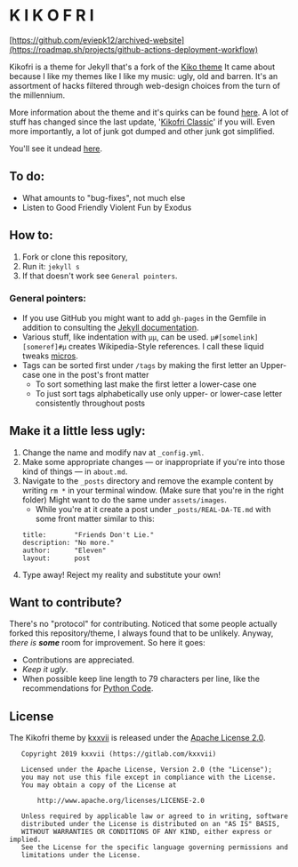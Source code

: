 # K I K O F R I

[https://github.com/eviepk12/archived-website](https://roadmap.sh/projects/github-actions-deployment-workflow)

Kikofri is a theme for Jekyll that's a fork of the [Kiko theme][1] It came
about because I like my themes like I like my music: ugly, old and barren. It's
an assortment of hacks filtered through web-design choices from the turn of the
millennium.

More information about the theme and it's quirks can be found [here][2.1]. A
lot of stuff has changed since the last update, '[Kikofri Classic][2.3]' if you
will. Even more importantly, a lot of junk got dumped and other junk got
simplified.

You'll see it undead [here][2.2].

[1]: https://github.com/gfjaru/Kiko

## To do:

* What amounts to "bug-fixes", not much else
* Listen to Good Friendly Violent Fun by Exodus

## How to:

1. Fork or clone this repository,
2. Run it: `jekyll s`
3. If that doesn't work see `General pointers`.

### General pointers:

* If you use GitHub you might want to add `gh-pages` in the Gemfile in addition
  to consulting the [Jekyll documentation](https://jekyllrb.com/docs/home/).
* Various stuff, like indentation with `µµ`, can be used.
  `µ#[somelink][someref]#µ` creates Wikipedia-Style references. I call these
  liquid tweaks [micros][3].
* Tags can be sorted first under `/tags` by making the first letter an
  Upper-case one in the post's front matter
    - To sort something last make the first letter a lower-case one 
    - To just sort tags alphabetically use only upper- or lower-case letter
      consistently throughout posts

## Make it a little less ugly:

1. Change the name and modify nav at `_config.yml`.
2. Make some appropriate changes — or inappropriate if you're into those kind
of things — in `about.md`.
3. Navigate to the `_posts` directory and remove the example content by writing
   `rm *` in your terminal window. (Make sure that you're in the right folder)
   Might want to do the same under `assets/images`.
   - While you're at it create a post under `_posts/REAL-DA-TE.md` with some
     front matter similar to this:
   ```
   title:       "Friends Don't Lie."
   description: "No more."
   author:      "Eleven"
   layout:      post
   ```
4. Type away! Reject my reality and substitute your own!

## Want to contribute?

There's no "protocol" for contributing. Noticed that some people actually
forked this repository/theme, I always found that to be unlikely. Anyway,
_there is **some**_ room for improvement. So here it goes:

* Contributions are appreciated. 
* _Keep it ugly_.
* When possible keep line length to 79 characters per line, like the
  recommendations for [Python Code][4].

[2.1]: https://kxxvii.github.io/Kikofri/ofri
[2.2]: https://kxxvii.github.io/Kikofri
[2.3]: https://github.com/kxxvii/Kikofri/releases/tag/classic
[3]: https://kxxvii.github.io/Kikofri/ofri#micros
[4]: http://pep8.org/#maximum-line-length

## License

The Kikofri theme by [kxxvii](https://github.com/kxxvii) is released under the
[Apache License 2.0](http://www.apache.org/licenses/LICENSE-2.0). 


```
   Copyright 2019 kxxvii (https://gitlab.com/kxxvii)

   Licensed under the Apache License, Version 2.0 (the "License");
   you may not use this file except in compliance with the License.
   You may obtain a copy of the License at

       http://www.apache.org/licenses/LICENSE-2.0

   Unless required by applicable law or agreed to in writing, software
   distributed under the License is distributed on an "AS IS" BASIS,
   WITHOUT WARRANTIES OR CONDITIONS OF ANY KIND, either express or implied.
   See the License for the specific language governing permissions and
   limitations under the License.
```
